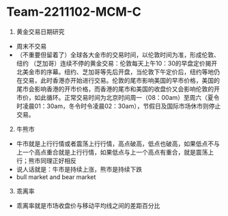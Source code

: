 # Team-2211102-MCM-C

1. 黄金交易日期研究
- 周末不交易
- （不重要但留着了）全球各大金市的交易时间，以伦敦时间为准，形成伦敦、纽约 （芝加哥）连续不停的黄金交易：伦敦每天上午10：30的早盘定价揭开北美金市的序幕。纽约、芝加哥等先后开盘，当伦敦下午定价后，纽约等地仍在交易，此时香港亦开始进行交易。伦敦的尾市影响美国的早市价格，美国的尾市会影响香港的开市价格，而香港的尾市和美国的收盘价又会影响伦敦的开市价，如此循环。正常交易时间为北京时间周一（08：00am）至周六（夏令时凌晨01：30am，冬令时令凌晨02：30am），节假日及国际市场休市则停止交易。
2. 牛熊市
- 牛市就是上行行情或者震荡上行行情，高点破高，低点也破高，如果低点不与上一个高点重合就是上行行情，如果低点与上一个高点有重合，就是震荡上行；熊市同理正好相反
- 说人话就是：牛市是持续上涨，熊市是持续下跌
- bull market and bear market
3. 乖离率
- 乖离率就是市场收盘价与移动平均线之间的差距百分比

